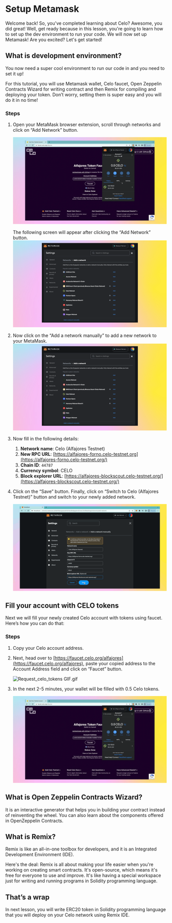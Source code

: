 # Setup Metamask

Welcome back!  So, you've completed learning about Celo? Awesome, you did great! Well, get ready because in this lesson, you're going to learn how to set up the dev environment to run your code. We will now set up Metamask! Are you excited? Let's get started!

## What is development environment?

You now need a super cool environment to run our code in and you need to set it up!

For this tutorial, you will use Metamask wallet, Celo faucet, Open Zeppelin Contracts Wizard for writing contract and then Remix for compiling and deploying your token. Don’t worry, setting them is super easy and you will do it in no time!

### Steps

1. Open your MetaMask browser extension, scroll through networks and click on “Add Network” button.

    ![Frame 3560339.gif](https://github.com/0xmetaschool/Learning-Projects/blob/main/assests_for_all/assests_for_celo/3.%20Setup%20Metamask/Frame_3560339.webp?raw=true)
    
    The following screen will appear after clicking the “Add Network” button.
    ![Frame 3560339 (1).png](https://github.com/0xmetaschool/Learning-Projects/blob/main/assests_for_all/assests_for_celo/3.%20Setup%20Metamask/Frame_3560339_(1).webp?raw=true)

2. Now click on the “Add a network manually” to add a new network to your MetaMask. 
    ![Frame 3560339 (1).gif](https://github.com/0xmetaschool/Learning-Projects/blob/main/assests_for_all/assests_for_celo/3.%20Setup%20Metamask/Frame_3560339_(1).webp?raw=true)

3. Now fill in the following details:
    1. **Network name**: Celo (Alfajores Testnet)
    2. **New RPC URL**: [https://alfajores-forno.celo-testnet.org](https://alfajores-forno.celo-testnet.org/)
    3. **Chain ID**: `44787`
    4. **Currency symbol**: CELO
    5. **Block explorer URL**: [https://alfajores-blockscout.celo-testnet.org/](https://alfajores-blockscout.celo-testnet.org/)
4. Click on the “Save” button. Finally, click on “Switch to Celo (Alfajores Testnet)” button and switch to your newly added network.

    ![Add_celo_test_network.gif](https://github.com/0xmetaschool/Learning-Projects/blob/main/assests_for_all/assests_for_celo/3.%20Setup%20Metamask/Add_celo_test_network.webp?raw=true)

## Fill your account with CELO tokens

Next we will fill your newly created Celo account with tokens using faucet. Here’s how you can do that:

### Steps

1. Copy your Celo account address.
2. Next, head over to [https://faucet.celo.org/alfajores](https://faucet.celo.org/alfajores), paste your copied address to the Account Address field and click on “Faucet” button.

    ![Request_celo_tokens GIF.gif](https://github.com/0xmetaschool/Learning-Projects/blob/main/assests_for_all/assests_for_celo/3.%20Setup%20Metamask/Request_celo_tokens_GIF.webp?raw=true)

3. In the next 2-5 minutes, your wallet will be filled with 0.5 Celo tokens.

    ![Frame 3560339.jpg](https://github.com/0xmetaschool/Learning-Projects/blob/main/assests_for_all/assests_for_celo/3.%20Setup%20Metamask/Frame_3560339.webp?raw=true)

## What is Open Zeppelin Contracts Wizard?

It is an interactive generator that helps you in building your contract instead of reinventing the wheel. You can also learn about the components offered in OpenZeppelin Contracts. 

## What is Remix?

Remix is like an all-in-one toolbox for developers, and it is an Integrated Development Environment (IDE).

Here's the deal: Remix is all about making your life easier when you're working on creating smart contracts. It's open-source, which means it's free for everyone to use and improve. It's like having a special workspace just for writing and running programs in Solidity programming language.

## That’s a wrap

In next lesson, you will write ERC20 token in Solidity programming language that you will deploy on your Celo network using Remix IDE.